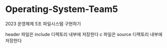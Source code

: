 # Operating-System-Team5
2023 운영체제 5조 파일시스템 구현하기

header 파일은 include 디렉토리 내부에 저장한다
c 파일은 source 디렉토리 내부에 저장한다